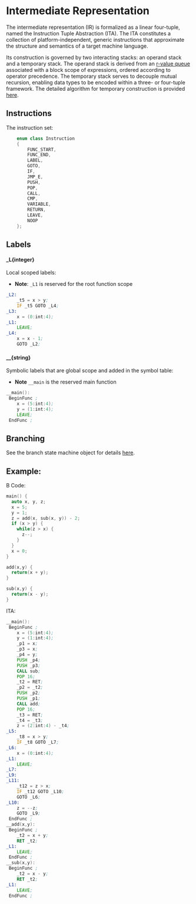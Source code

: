 # Intermediate Representation

The intermediate representation (IR) is formalized as a linear four-tuple, named the Instruction Tuple Abstraction (ITA). The ITA constitutes a collection of platform-independent, generic instructions that approximate the structure and semantics of a target machine language.

Its construction is governed by two interacting stacks: an operand stack and a temporary stack. The operand stack is derived from an [r-value queue](https://github.com/jahan-addison/credence/blob/master/credence/queue.cc) associated with a block scope of expressions, ordered according to operator precedence. The temporary stack serves to decouple mutual recursion, enabling data types to be encoded within a three- or four-tuple framework. The detailed algorithm for temporary construction is provided [here](https://github.com/jahan-addison/credence/blob/edc637f9d41fa4a52a49351f273d8203030b559c/credence/ir/temp.cc#L521).


## Instructions

The instruction set:

```C++
    enum class Instruction
    {
        FUNC_START,
        FUNC_END,
        LABEL,
        GOTO,
        IF,
        JMP_E,
        PUSH,
        POP,
        CALL,
        CMP,
        VARIABLE,
        RETURN,
        LEAVE,
        NOOP
    };
```

## Labels

#### _L{integer}

Local scoped labels:

* **Note**: `_L1` is reserved for the root function scope

```asm
_L2:
    _t5 = x > y;
    IF _t5 GOTO _L4;
_L3:
    x = (0:int:4);
_L1:
    LEAVE;
_L4:
    x = x - 1;
    GOTO _L2;
```


#### __{string}

Symbolic labels that are global scope and added in the symbol table:

* **Note** `__main` is the reserved main function

```asm
__main():
 BeginFunc ;
    x = (5:int:4);
    y = (1:int:4);
    LEAVE;
 EndFunc ;
```

## Branching

See the branch state machine object for details [here](https://github.com/jahan-addison/credence/blob/99d882fb813fe6964092f7ed7ac2f07b30c86cf8/credence/ir/ita.h#L369).


## Example:

B Code:

```C
main() {
  auto x, y, z;
  x = 5;
  y = 1;
  z = add(x, sub(x, y)) - 2;
  if (x > y) {
    while(z > x) {
      z--;
    }
  }
  x = 0;
}

add(x,y) {
  return(x + y);
}

sub(x,y) {
  return(x - y);
}

```

ITA:

```asm
__main():
 BeginFunc ;
    x = (5:int:4);
    y = (1:int:4);
    _p1 = x;
    _p3 = x;
    _p4 = y;
    PUSH _p4;
    PUSH _p3;
    CALL sub;
    POP 16;
    _t2 = RET;
    _p2 = _t2;
    PUSH _p2;
    PUSH _p1;
    CALL add;
    POP 16;
    _t3 = RET;
    _t4 = _t3;
    z = (2:int:4) - _t4;
_L5:
    _t8 = x > y;
    IF _t8 GOTO _L7;
_L6:
    x = (0:int:4);
_L1:
    LEAVE;
_L7:
_L9:
_L11:
    _t12 = z > x;
    IF _t12 GOTO _L10;
    GOTO _L6;
_L10:
    z = --z;
    GOTO _L9;
 EndFunc ;
__add(x,y):
 BeginFunc ;
    _t2 = x + y;
    RET _t2;
_L1:
    LEAVE;
 EndFunc ;
__sub(x,y):
 BeginFunc ;
    _t2 = x - y;
    RET _t2;
_L1:
    LEAVE;
 EndFunc ;


```
